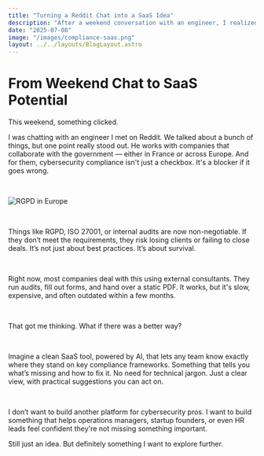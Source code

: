```yaml
---
title: "Turning a Reddit Chat into a SaaS Idea"
description: "After a weekend conversation with an engineer, I realized there's a real need for a simpler, AI-powered compliance tracker for cybersecurity norms like RGPD and ISO 27001."
date: "2025-07-08"
image: "/images/compliance-saas.png"
layout: ../../layouts/BlogLayout.astro
---
```


<h1 class="text-3xl font-bold mb-6">From Weekend Chat to SaaS Potential</h1>

<p>This weekend, something clicked.</p>

<p>I was chatting with an engineer I met on Reddit. We talked about a bunch of things, but one point really stood out. He works with companies that collaborate with the government — either in France or across Europe. And for them, cybersecurity compliance isn't just a checkbox. It's a blocker if it goes wrong.</p>

<p>&nbsp;</p>

![RGPD in Europe](/images/rgpd.jpg)

<p>&nbsp;</p>

<p>Things like RGPD, ISO 27001, or internal audits are now non-negotiable. If they don’t meet the requirements, they risk losing clients or failing to close deals. It’s not just about best practices. It’s about survival.</p>

<p>&nbsp;</p>

<p>Right now, most companies deal with this using external consultants. They run audits, fill out forms, and hand over a static PDF. It works, but it's slow, expensive, and often outdated within a few months.</p>

<p>&nbsp;</p>

<p>That got me thinking. What if there was a better way?</p>

<p>&nbsp;</p>

<p>Imagine a clean SaaS tool, powered by AI, that lets any team know exactly where they stand on key compliance frameworks. Something that tells you what’s missing and how to fix it. No need for technical jargon. Just a clear view, with practical suggestions you can act on.</p>

<p>&nbsp;</p>

<p>I don’t want to build another platform for cybersecurity pros. I want to build something that helps operations managers, startup founders, or even HR leads feel confident they're not missing something important.</p>

<p>Still just an idea. But definitely something I want to explore further.</p>


